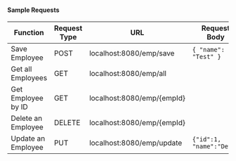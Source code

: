 #### Sample Requests

| Function | Request Type | URL | Request Body |
| -------- | ------------ | --- | ------------ |
| Save Employee | POST | localhost:8080/emp/save | ``{ "name": "Test" }`` |
| Get all Employees | GET | localhost:8080/emp/all |  |
| Get Employee by ID | GET | localhost:8080/emp/{empId} | |
| Delete an Employee | DELETE | localhost:8080/emp/{empId} |  |
| Update an Employee | PUT | localhost:8080/emp/update | ``{"id":1, "name":"Dev"}`` |